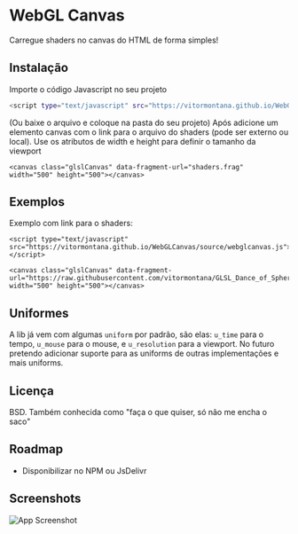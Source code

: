 
# WebGL Canvas

Carregue shaders no canvas do HTML de forma simples!


## Instalação

Importe o código Javascript no seu projeto


```bash
<script type="text/javascript" src="https://vitormontana.github.io/WebGLCanvas/source/webglcanvas.js"></script>
```
(Ou baixe o arquivo e coloque na pasta do seu projeto)
Após adicione um elemento canvas com o link para o arquivo do shaders (pode ser externo ou local). Use os atributos de width e height para definir o tamanho da viewport

```
<canvas class="glslCanvas" data-fragment-url="shaders.frag" width="500" height="500"></canvas>
```
    
## Exemplos

Exemplo com link para o shaders:
```
<script type="text/javascript" src="https://vitormontana.github.io/WebGLCanvas/source/webglcanvas.js"></script>

<canvas class="glslCanvas" data-fragment-url="https://raw.githubusercontent.com/vitormontana/GLSL_Dance_of_Spheres/refs/heads/main/main.frag" width="500" height="500"></canvas>
```



## Uniformes

A lib já vem com algumas `uniform` por padrão, são elas:
`u_time` para o tempo, `u_mouse` para o mouse, e `u_resolution` para a viewport. No futuro pretendo adicionar suporte para as uniforms de outras implementações e mais uniforms.


## Licença

BSD. Também conhecida como "faça o que quiser, só não me encha o saco"


## Roadmap

- Disponibilizar no NPM ou JsDelivr



## Screenshots

![App Screenshot](https://i.ibb.co/Rvp0kqN/screenshot.png)

